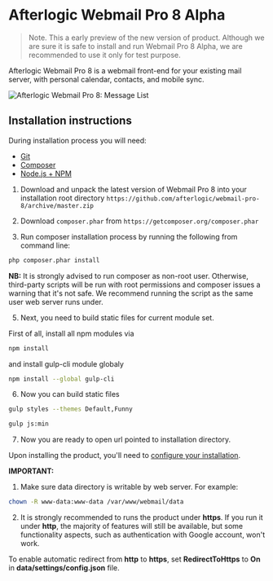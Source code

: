 # Afterlogic Webmail Pro 8 Alpha
> Note. This a early preview of the new version of product. Although we are sure it is safe to install and run Webmail Pro 8 Alpha, we are recommended to use it only for test purpose.

Afterlogic Webmail Pro 8 is a webmail front-end for your existing mail server, with personal calendar, contacts, and mobile sync.

![Afterlogic Webmail Pro 8: Message List](https://afterlogic.org/images/products/wml8/screen1.png)


## Installation instructions

During installation process you will need:
* [Git](https://git-scm.com/downloads)
* [Composer](https://getcomposer.org/download/)
* [Node.js + NPM](https://nodejs.org/en/)

1. Download and unpack the latest version of Webmail Pro 8 into your installation root directory
`https://github.com/afterlogic/webmail-pro-8/archive/master.zip`

3. Download `composer.phar` from `https://getcomposer.org/composer.phar`

4. Run composer installation process by running the following from command line:
  ```bash
  php composer.phar install
  ```

  **NB:** It is strongly advised to run composer as non-root user. Otherwise, third-party scripts will be run with root permissions and composer issues a warning that it's not safe. We recommend running the script as the same user web server runs under.

5. Next, you need to build static files for current module set.

  First of all, install all npm modules via
  ```bash
  npm install
  ```
  and install gulp-cli module globaly 
  ```bash
  npm install --global gulp-cli
  ```

6. Now you can build static files
  ```bash
  gulp styles --themes Default,Funny
  ```

  ```bash
  gulp js:min
  ```
  
7. Now you are ready to open url pointed to installation directory.

Upon installing the product, you'll need to [configure your installation](https://afterlogic.com/docs/aurora-files/configuration).

**IMPORTANT:**

1. Make sure data directory is writable by web server. For example:
```bash
chown -R www-data:www-data /var/www/webmail/data
```

2. It is strongly recommended to runs the product under **https**. If you run it under **http**, the majority of features will still be available, but some functionality aspects, such as authentication with Google account, won't work.

To enable automatic redirect from **http** to **https**, set **RedirectToHttps** to **On** in **data/settings/config.json** file.
